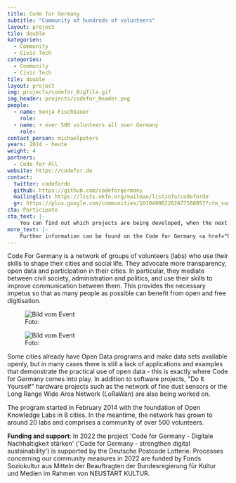 ```yaml
---
title: Code for Germany
subtitle: "Community of hundreds of volunteers"
layout: project
tile: double
kategorien:
  - Community
  - Civic Tech
categories:
  - Community
  - Civic Tech
tile: double
layout: project
img: projects/codefor_BigTile.gif
img_header: projects/codefor_Header.png
people:
  - name: Sonja Fischbauer      
    role: 
  - name: + over 500 volunteers all over Germany
    role:
contact_person: michaelpeters
years: 2014 - heute
weight: 4
partners:
  - Code for All
website: https://codefor.de
contact:
  twitter: codeforde
  github: https://github.com/codeforgermany
  mailinglist: https://lists.okfn.org/mailman/listinfo/codeforde
  g+: https://plus.google.com/communities/101049062262477568057?utm_source=chrome_ntp_icon&utm_medium=chrome_app&utm_campaign=chrome
cta: Participate
cta_text: |-
    You can find out which projects are being developed, when the next meeting will take place and how to participate by clicking on a city on our <a href="https://codefor.de/">map</a>.
more_text: |-
    Further information can be found on the Code for Germany <a href="https://codefor.de/">website</a>.
---
```

Code For Germany is a network of groups of volunteers (labs) who use their skills to shape their cities and social life. They advocate more transparency, open data and participation in their cities. In particular, they mediate between civil society, administration and politics, and use their skills to improve communication between them. This provides the necessary impetus so that as many people as possible can benefit from open and free digitisation.

<div class="two-img">
  <figure class="license">
        <img alt="Bild vom Event" src="/files/projects/codefor_img_1.jpg">
        <figcaption>Foto:</figcaption>
    </figure>
    <figure class="license">
        <img alt="Bild vom Event" src="/files/projects/codefor_img_2.jpg">
        <figcaption>Foto: </figcaption>
    </figure>
</div>

Some cities already have Open Data programs and make data sets available openly, but in many cases there is still a lack of applications and examples that demonstrate the practical use of open data - this is exactly where Code for Germany comes into play. In addition to software projects, "Do It Yourself" hardware projects such as the network of fine dust sensors or the Long Range Wide Area Network (LoRaWan) are also being worked on.

The program started in February 2014 with the foundation of Open Knowledge Labs in 8 cities. In the meantime, the network has grown to around 20 labs and comprises a community of over 500 volunteers.

<b>Funding and support</b>: In 2022 the project 'Code for Germany - Digitale Nachhaltigkeit stärken' ('Code for Germany - strengthen digital sustainability') is supported by the Deutsche Postcode Lotterie. Processes concerning our community measures in 2022 are funded by Fonds Soziokultur aus Mitteln der Beauftragten der Bundesregierung für Kultur und Medien im Rahmen von NEUSTART KULTUR.
